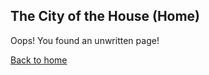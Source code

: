 ## The City of the House (Home)

Oops! You found an unwritten page!

[Back to home][home]

[home]: /Dragonfire
